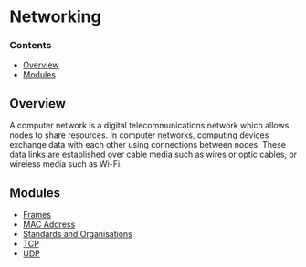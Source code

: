 # Networking
<!--TOC_START-->
### Contents
- [Overview](#overview)
- [Modules](#modules)

<!--TOC_END-->
## Overview
A computer network is a digital telecommunications network which allows nodes to share resources.
In computer networks, computing devices exchange data with each other using connections between nodes.
These data links are established over cable media such as wires or optic cables, or wireless media such as Wi-Fi.
<!--MODULES_START-->
## Modules
- [Frames](./modules/frames)
- [MAC Address](./modules/mac-address)
- [Standards and Organisations](./modules/standards-and-organisations)
- [TCP](./modules/tcp)
- [UDP](./modules/udp)
<!--MODULES_END-->
